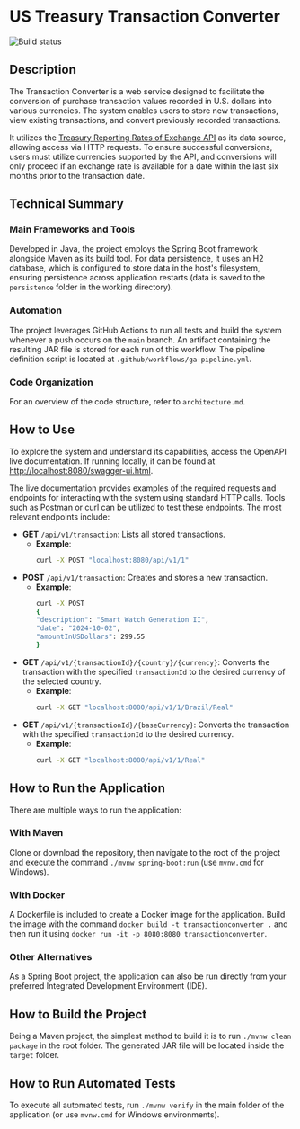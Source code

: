 # US Treasury Transaction Converter

![Build status](https://github.com/ceccon-t/transactionconverter/actions/workflows/ga-pipeline.yml/badge.svg "Build status")

## Description

The Transaction Converter is a web service designed to facilitate the conversion of purchase transaction values recorded in U.S. dollars into various currencies. The system enables users to store new transactions, view existing transactions, and convert previously recorded transactions.

It utilizes the [Treasury Reporting Rates of Exchange API](https://fiscaldata.treasury.gov/datasets/treasury-reporting-rates-exchange/treasury-reporting-rates-of-exchange) as its data source, allowing access via HTTP requests. To ensure successful conversions, users must utilize currencies supported by the API, and conversions will only proceed if an exchange rate is available for a date within the last six months prior to the transaction date.

## Technical Summary

### Main Frameworks and Tools

Developed in Java, the project employs the Spring Boot framework alongside Maven as its build tool. For data persistence, it uses an H2 database, which is configured to store data in the host's filesystem, ensuring persistence across application restarts (data is saved to the `persistence` folder in the working directory).

### Automation

The project leverages GitHub Actions to run all tests and build the system whenever a push occurs on the `main` branch. An artifact containing the resulting JAR file is stored for each run of this workflow. The pipeline definition script is located at `.github/workflows/ga-pipeline.yml`.

### Code Organization

For an overview of the code structure, refer to `architecture.md`.

## How to Use

To explore the system and understand its capabilities, access the OpenAPI live documentation. If running locally, it can be found at [http://localhost:8080/swagger-ui.html](http://localhost:8080/swagger-ui.html).

The live documentation provides examples of the required requests and endpoints for interacting with the system using standard HTTP calls. Tools such as Postman or curl can be utilized to test these endpoints. The most relevant endpoints include:

- **GET** `/api/v1/transaction`: Lists all stored transactions.
  - **Example**:
      ```bash
      curl -X POST "localhost:8080/api/v1/1"

- **POST** `/api/v1/transaction`: Creates and stores a new transaction.
    - **Example**:
        ```bash
        curl -X POST 
      {
       "description": "Smart Watch Generation II",
       "date": "2024-10-02",
       "amountInUSDollars": 299.55
       }
- **GET** `/api/v1/{transactionId}/{country}/{currency}`: Converts the transaction with the specified `transactionId` to the desired currency of the selected country.
    - **Example**:
        ```bash
        curl -X GET "localhost:8080/api/v1/1/Brazil/Real"

- **GET** `/api/v1/{transactionId}/{baseCurrency}`: Converts the transaction with the specified `transactionId` to the desired currency.
    - **Example**:
        ```bash
        curl -X GET "localhost:8080/api/v1/1/Real"

## How to Run the Application

There are multiple ways to run the application:

### With Maven

Clone or download the repository, then navigate to the root of the project and execute the command `./mvnw spring-boot:run` (use `mvnw.cmd` for Windows).

### With Docker

A Dockerfile is included to create a Docker image for the application. Build the image with the command `docker build -t transactionconverter .` and then run it using `docker run -it -p 8080:8080 transactionconverter`.

### Other Alternatives

As a Spring Boot project, the application can also be run directly from your preferred Integrated Development Environment (IDE).

## How to Build the Project

Being a Maven project, the simplest method to build it is to run `./mvnw clean package` in the root folder. The generated JAR file will be located inside the `target` folder.

## How to Run Automated Tests

To execute all automated tests, run `./mvnw verify` in the main folder of the application (or use `mvnw.cmd` for Windows environments).
